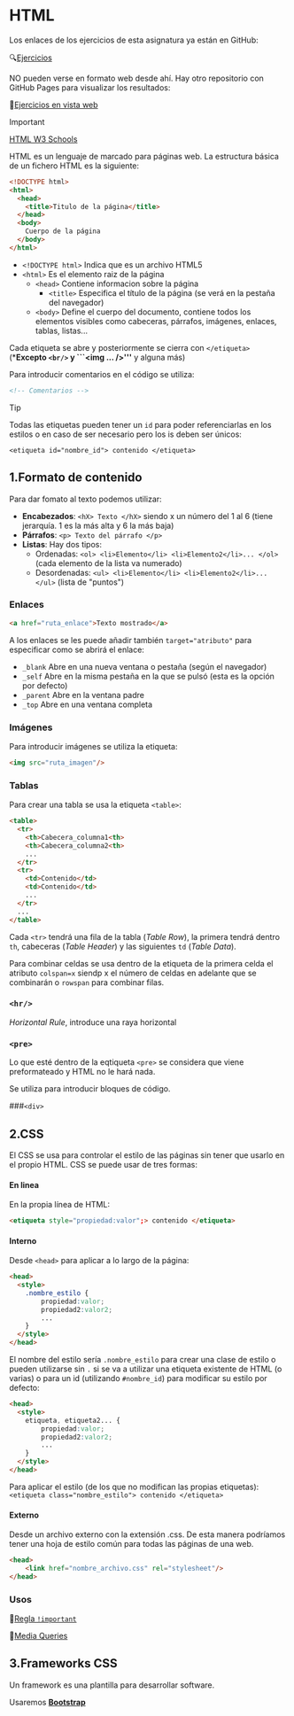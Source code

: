 # HTML
Los enlaces de los ejercicios de esta asignatura ya están en GitHub:

:mag:[Ejercicios](https://github.com/13sauca13/PRG/tree/master/MF5.4%20HTML/Codigo)

NO pueden verse en formato web desde ahí. Hay otro repositorio con GitHub Pages para visualizar los resultados:

:link:[Ejercicios en vista web](https://13sauca13.github.io/E2T-HTML/)

>[!IMPORTANT]
>[HTML W3 Schools](https://www.w3schools.com/html/)

HTML es un lenguaje de marcado para páginas web. La estructura básica de un fichero HTML es la siguiente:
```html
<!DOCTYPE html>
<html>
  <head>
    <title>Titulo de la página</title>
  </head>
  <body>
    Cuerpo de la página
  </body>
</html>
```

+ ```<!DOCTYPE html>``` Indica que es un archivo HTML5
+ ```<html>``` Es el elemento raiz de la página
  + ```<head>``` Contiene informacion sobre la página
    + ```<title>``` Especifica el título de la página (se verá en la pestaña del navegador)
  + ```<body>``` Define el cuerpo del documento, contiene todos los elementos visibles como cabeceras, párrafos, imágenes, enlaces, tablas, listas...

Cada etiqueta se abre y posteriormente se cierra con ```</etiqueta>``` (***Excepto ```<br/>``` y ```<img ... />'''** y alguna más)

Para introducir comentarios en el código se utiliza:
```html
<!-- Comentarios -->
```

>[!TIP]
>Todas las etiquetas pueden tener un ```id``` para poder referenciarlas en los estilos o en caso de ser necesario pero los is deben ser únicos:
>```
><etiqueta id="nombre_id"> contenido </etiqueta>
>```

## 1.Formato de contenido
Para dar fomato al texto podemos utilizar:
+ **Encabezados**: ```<hX> Texto </hX>``` siendo x un número del 1 al 6 (tiene jerarquía. 1 es la más alta y 6 la más baja)
+ **Párrafos**: ```<p> Texto del párrafo </p>```
+ **Listas**: Hay dos tipos:
  + Ordenadas: ```<ol> <li>Elemento</li> <li>Elemento2</li>... </ol>``` (cada elemento de la lista va numerado)
  + Desordenadas: ```<ul> <li>Elemento</li> <li>Elemento2</li>... </ul>``` (lista de "puntos")

### Enlaces
```html
<a href="ruta_enlace">Texto mostrado</a>
```
A los enlaces se les puede añadir también ```target="atributo"``` para especificar como se abrirá el enlace:
+ ```_blank```	Abre en una nueva ventana o pestaña (según el navegador)
+ ```_self```	Abre en la misma pestaña en la que se pulsó (esta es la opción por defecto)
+ ```_parent```	Abre en la ventana padre
+ ```_top```	Abre en una ventana completa

### Imágenes
Para introducir imágenes se utiliza la etiqueta:
```html
<img src="ruta_imagen"/>
```

### Tablas
Para crear una tabla se usa la etiqueta ```<table>```:
```html
<table>
  <tr>
    <th>Cabecera_columna1<th>
    <th>Cabecera_columna2<th>
    ...
  </tr>
  <tr>
    <td>Contenido</td>
    <td>Contenido</td>
    ...
  </tr>
  ...
</table>
```
Cada ```<tr>``` tendrá una fila de la tabla (*Table Row*), la primera tendrá dentro ```th```, cabeceras (*Table Header*) y las siguientes ```td``` (*Table Data*).

Para combinar celdas se usa dentro de la etiqueta de la primera celda el atributo ```colspan=x``` siendp x el número de celdas en adelante que se combinarán o ```rowspan``` para combinar filas.
### ```<hr/>```
*Horizontal Rule*, introduce una raya horizontal
### ```<pre>```
Lo que esté dentro de la eqtiqueta ```<pre>``` se considera que viene preformateado y HTML no le hará nada.

Se utiliza para introducir bloques de código.

###```<div>```

## 2.CSS
El CSS se usa para controlar el estilo de las páginas sin tener que usarlo en el propio HTML. CSS se puede usar de tres formas:
#### En linea
En la propia línea de HTML:
```html
<etiqueta style="propiedad:valor";> contenido </etiqueta>
```

#### Interno
Desde ```<head>``` para aplicar a lo largo de la página:
```html
<head>
  <style>
    .nombre_estilo {
        propiedad:valor;
        propiedad2:valor2;
        ...
    }
  </style>
</head>
```
El nombre del estilo sería ```.nombre_estilo``` para crear una clase de estilo o pueden utilizarse sin ```.``` si se va a utilizar una etiqueta existente de HTML (o varias) o para un id (utilizando ```#nombre_id```) para modificar su estilo por defecto:
```html
<head>
  <style>
    etiqueta, etiqueta2... {
        propiedad:valor;
        propiedad2:valor2;
        ...
    }
  </style>
</head>
```

Para aplicar el estilo (de los que no modifican las propias etiquetas): ```<etiqueta class="nombre_estilo"> contenido </etiqueta>```

#### Externo
Desde un archivo externo con la extensión .css. De esta manera podríamos tener una hoja de estilo común para todas las páginas de una web.
```html
<head>
    <link href="nombre_archivo.css" rel="stylesheet"/>
</head>
```

### Usos
:link:[Regla ```!important```](https://www.w3schools.com/Css/css_important.asp)

:link:[Media Queries](https://www.w3schools.com/css/css3_mediaqueries.asp)

## 3.Frameworks CSS
Un framework es una plantilla para desarrollar software.

Usaremos [**Bootstrap**](https://getbootstrap.com/)
